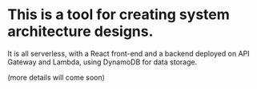 # This is a tool for creating system architecture designs.

It is all serverless, with a React front-end and a backend deployed on API Gateway and Lambda, using DynamoDB for data storage.

(more details will come soon)
